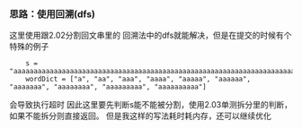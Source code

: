 ### 思路：使用回溯(dfs)
这里使用跟2.02分割回文串里的 回溯法中的dfs就能解决，但是在提交的时候有个特殊的例子
```
    s = "aaaaaaaaaaaaaaaaaaaaaaaaaaaaaaaaaaaaaaaaaaaaaaaaaaaaaaaaaaaaaaaaaaaaaaaaaaabaaaaaaaaaaaaaaaaaaaaaaaaaaaaaaaaaaaaaaaaaaaaaaaaaaaaaaaaaaaaaaaaaaaaaaaaaaa"
    wordDict = ["a", "aa", "aaa", "aaaa", "aaaaa", "aaaaaa", "aaaaaaa", "aaaaaaaa", "aaaaaaaaa", "aaaaaaaaaa"]
```
会导致执行超时
因此这里要先判断s能不能被分割，使用2.03单测拆分里的判断，如果不能拆分则直接返回。
但是我这样的写法耗时耗内存，还可以继续优化